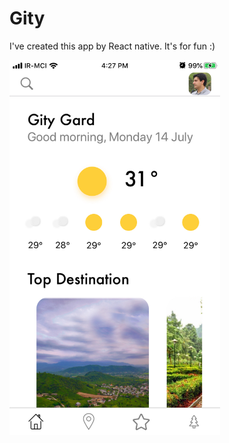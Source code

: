 # Gity

I've created this app by React native.
It's for fun :)


  <img height="600" src="screen.jpeg">

